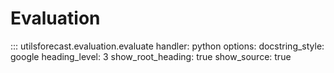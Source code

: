# Evaluation

::: utilsforecast.evaluation.evaluate
    handler: python
    options:
      docstring_style: google
      heading_level: 3
      show_root_heading: true
      show_source: true
